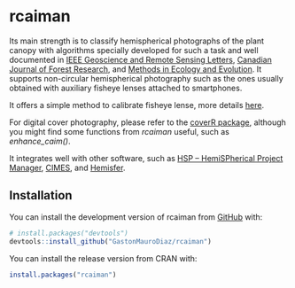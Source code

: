 
<!-- README.md is generated from README.Rmd. Please edit that file -->

# rcaiman

<!-- badges: start -->
<!-- badges: end -->

Its main strength is to classify hemispherical photographs of the plant
canopy with algorithms specially developed for such a task and well
documented in [IEEE Geoscience and Remote Sensing
Letters](https://ieeexplore.ieee.org/document/7103294?arnumber=7103294),
[Canadian Journal of Forest
Research](https://cdnsciencepub.com/doi/full/10.1139/cjfr-2018-0006),
and [Methods in Ecology and
Evolution](https://besjournals.onlinelibrary.wiley.com/doi/10.1111/2041-210X.14059).
It supports non-circular hemispherical photography such as the ones
usually obtained with auxiliary fisheye lenses attached to smartphones.

It offers a simple method to calibrate fisheye lense, more details
[here](https://www.sciencedirect.com/science/article/abs/pii/S0168192324001357?via%3Dihub).

For digital cover photography, please refer to the [coverR
package](https://link.springer.com/article/10.1007/s00468-022-02338-5),
although you might find some functions from *rcaiman* useful, such as
*enhance_caim()*.

It integrates well with other software, such as [HSP – HemiSPherical
Project Manager](http://scorpion.aai.ee/~lang/HSP/),
[CIMES](http://jmnw.free.fr/), and
[Hemisfer](https://www.schleppi.ch/patrick/hemisfer/).

## Installation

You can install the development version of rcaiman from
[GitHub](https://github.com/) with:

``` r
# install.packages("devtools")
devtools::install_github("GastonMauroDiaz/rcaiman")
```

You can install the release version from CRAN with:

``` r
install.packages("rcaiman")
```
